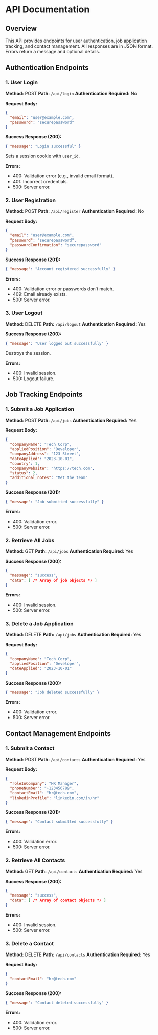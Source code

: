 # API Documentation

## Overview

This API provides endpoints for user authentication, job application tracking, and contact management. All responses are in JSON format. Errors return a message and optional details.

## Authentication Endpoints

### 1. User Login

**Method:** POST
**Path:** `/api/login`
**Authentication Required:** No

**Request Body:**

```json
{
  "email": "user@example.com",
  "password": "securepassword"
}
```

**Success Response (200):**

```json
{ "message": "Login successful" }
```

Sets a session cookie with `user_id`.

**Errors:**

* 400: Validation error (e.g., invalid email format).
* 401: Incorrect credentials.
* 500: Server error.

### 2. User Registration

**Method:** POST
**Path:** `/api/register`
**Authentication Required:** No

**Request Body:**

```json
{
  "email": "user@example.com",
  "password": "securepassword",
  "passwordConfirmation": "securepassword"
}
```

**Success Response (201):**

```json
{ "message": "Account registered successfully" }
```

**Errors:**

* 400: Validation error or passwords don’t match.
* 409: Email already exists.
* 500: Server error.

### 3. User Logout

**Method:** DELETE
**Path:** `/api/logout`
**Authentication Required:** Yes

**Success Response (200):**

```json
{ "message": "User logged out successfully" }
```

Destroys the session.

**Errors:**

* 400: Invalid session.
* 500: Logout failure.

## Job Tracking Endpoints

### 1. Submit a Job Application

**Method:** POST
**Path:** `/api/jobs`
**Authentication Required:** Yes

**Request Body:**

```json
{
  "companyName": "Tech Corp",
  "appliedPosition": "Developer",
  "companyAddress": "123 Street",
  "dateApplied": "2023-10-01",
  "country": 1,
  "companyWebsite": "https://tech.com",
  "status": 2,
  "additional_notes": "Met the team"
}
```

**Success Response (201):**

```json
{ "message": "Job submitted successfully" }
```

**Errors:**

* 400: Validation error.
* 500: Server error.

### 2. Retrieve All Jobs

**Method:** GET
**Path:** `/api/jobs`
**Authentication Required:** Yes

**Success Response (200):**

```json
{
  "message": "success",
  "data": [ /* Array of job objects */ ]
}
```

**Errors:**

* 400: Invalid session.
* 500: Server error.

### 3. Delete a Job Application

**Method:** DELETE
**Path:** `/api/jobs`
**Authentication Required:** Yes

**Request Body:**

```json
{
  "companyName": "Tech Corp",
  "appliedPosition": "Developer",
  "dateApplied": "2023-10-01"
}
```

**Success Response (200):**

```json
{ "message": "Job deleted successfully" }
```

**Errors:**

* 400: Validation error.
* 500: Server error.

## Contact Management Endpoints

### 1. Submit a Contact

**Method:** POST
**Path:** `/api/contacts`
**Authentication Required:** Yes

**Request Body:**

```json
{
  "roleInCompany": "HR Manager",
  "phoneNumber": "+123456789",
  "contactEmail": "hr@tech.com",
  "linkedinProfile": "linkedin.com/in/hr"
}
```

**Success Response (201):**

```json
{ "message": "Contact submitted successfully" }
```

**Errors:**

* 400: Validation error.
* 500: Server error.

### 2. Retrieve All Contacts

**Method:** GET
**Path:** `/api/contacts`
**Authentication Required:** Yes

**Success Response (200):**

```json
{
  "message": "success",
  "data": [ /* Array of contact objects */ ]
}
```

**Errors:**

* 400: Invalid session.
* 500: Server error.

### 3. Delete a Contact

**Method:** DELETE
**Path:** `/api/contacts`
**Authentication Required:** Yes

**Request Body:**

```json
{
  "contactEmail": "hr@tech.com"
}
```

**Success Response (200):**

```json
{ "message": "Contact deleted successfully" }
```

**Errors:**

* 400: Validation error.
* 500: Server error.

